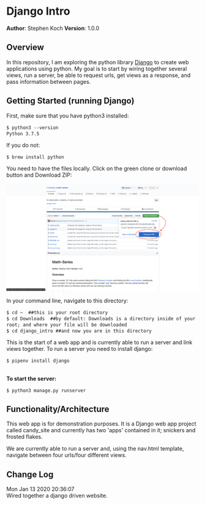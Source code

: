# Django Intro

**Author**: Stephen Koch
**Version**: 1.0.0

## Overview
In this repository, I am exploring the python library [Django](https://www.djangoproject.com/) to create web applications using python. My goal is to start by wiring together several views, run a server, be able to request urls, get views as a response, and pass information between pages. 
## Getting Started (running Django)

First, make sure that you have python3 installed:
```
$ python3 --version
Python 3.7.5
```
If you do not:
```
$ brew install python
```
You need to have the files locally. Click on the green clone or download button and Download ZIP:

![Click_to_download](assets/Click_to_download.png)


In your command line, navigate to this directory:
```
$ cd ~  ##this is your root directory
$ cd Downloads  ##by default: Downloads is a directory inside of your root; and where your file will be downloaded
$ cd django_intro ##and now you are in this directory
```
This is the start of a web app and is currently able to run a server and link views together. 
To run a server you need to install django:
```
$ pipenv install django
```
<br>**To start the server:**

```
$ python3 manage.py runserver
```


## Functionality/Architecture
This web app is for demonstration purposes. It is a Django web app project called candy_site and currently has two 'apps' contained in it; snickers and frosted flakes.

We are currently able to run a server and, using the nav.html template, navigate between four urls/four different views.

## Change Log
Mon Jan 13 2020 20:36:07<br>Wired together a django driven website.

